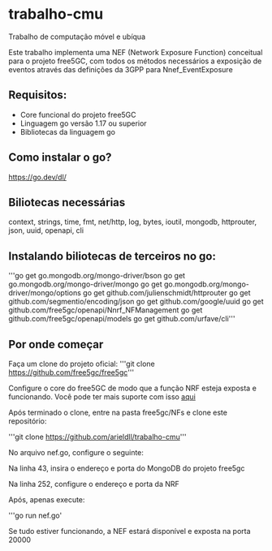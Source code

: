 # trabalho-cmu
Trabalho de computação móvel e ubíqua

Este trabalho implementa uma NEF (Network Exposure Function) conceitual para o projeto free5GC, com todos os métodos necessários a exposição de eventos através das definições da 3GPP para Nnef_EventExposure

## Requisitos: 
- Core funcional do projeto free5GC
- Linguagem go versão 1.17 ou superior 
- Bibliotecas da linguagem go 

## Como instalar o go? 
https://go.dev/dl/

## Biliotecas necessárias
context, strings, time, fmt, net/http, log, bytes, ioutil, mongodb, httprouter, json, uuid, openapi, cli

## Instalando biliotecas de terceiros no go:
'''go get go.mongodb.org/mongo-driver/bson
go get go.mongodb.org/mongo-driver/mongo
go get go.mongodb.org/mongo-driver/mongo/options
go get github.com/julienschmidt/httprouter
go get github.com/segmentio/encoding/json
go get github.com/google/uuid
go get github.com/free5gc/openapi/Nnrf_NFManagement
go get github.com/free5gc/openapi/models
go get github.com/urfave/cli'''


## Por onde começar

Faça um clone do projeto oficial: 
'''git clone https://github.com/free5gc/free5gc'''

Configure o core do free5GC de modo que a função NRF esteja exposta e funcionando. Você pode ter mais suporte com isso <a href="https://github.com/free5gc/free5gc/wiki">aqui</a>

Após terminado o clone, entre na pasta free5gc/NFs e clone este repositório:  

'''git clone https://github.com/arieldll/trabalho-cmu'''

No arquivo nef.go, configure o seguinte: 

Na linha 43, insira o endereço e porta do MongoDB do projeto free5gc

Na linha 252, configure o endereço e porta da NRF

Após, apenas execute: 

'''go run nef.go'

Se tudo estiver funcionando, a NEF estará disponível e exposta na porta 20000





